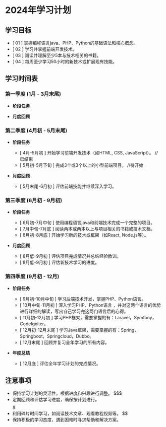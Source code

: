 # 2024年学习计划  
  
## 学习目标  
  
- [ 01 ] 掌握编程语言java、PHP、Python的基础语法和核心概念。  
- [ 02 ] 学习并掌握前端开发技术。
- [ 03 ] 阅读并理解至少5本与技术相关的书籍。
- [ 04 ] 每周至少学习50小时的新技术或扩展现有技能。  
  
## 学习时间表  
  
### 第一季度 (1月 - 3月末尾)  
  
- **阶段任务**  
  <!-- - [ / ] 学习编程语言X的基础语法   -->
  <!-- - [ / ] 完成至少一个小的编程练习   -->
  <!-- - [ / ] 阅读一本编程入门书籍   -->
  
- **月度回顾**  
  <!-- - [ / ] 复习当月学习的所有内容  
  - [ / ] 评估进度并调整学习计划（如果需要）   -->
  
### 第二季度 (4月初 - 5月末尾)  
  
- **阶段任务**    
  - [ 4月-5月初 ] 开始学习前端开发技术（如HTML, CSS, JavaScript）。  //已结束
  - [ 5月初-5月下旬 ] 完成3个或3个以上的小型前端项目。  //待开始
  
- **月度回顾**  
  -  [ 5月末尾-6月初 ] 评估前端技能并继续深入学习。  
  
### 第三季度 (6月初 - 9月初)  
  
- **阶段任务**  
  - [ 6月初-7月中旬 ] 使用编程语言java和前端技术完成一个完整的项目。  
  - [ 7月中旬-7月底 ] 阅读两本或两本以上与项目相关的书籍或技术文档。  
  - [ 8月初-8月底 ] 开始学习新的技术或框架（如React, Node.js等）。  
  
- **月度回顾**  
  - [ 8月低-9月初 ] 评估项目完成情况并总结经验教训。  
  - [ 8月低-9月初 ] 评估新技术学习的进度。  
  
### 第四季度 (9月初 - 12月)  
  
- **阶段任务**  
  - [ 9月初-10月中旬 ] 学习后端技术开发，掌握PHP、Python语言。 
  - [ 10月中旬-11月初 ] 深入学习PHP、Python语言 ，并对这两个语言的优势进行详细的解读，写出自己学习完这两门语言后的心得。
  - [ 11月初-12月初 ] 学习PHP框架，需要掌握的有：Laravel，Symfony，CodeIgniter。
  - [ 12月初-12月末尾 ] 学习Java框架，需要掌握的有：Spring，Springboot，Springcloud，Dubbo。
  - [ 12月末尾 ] 回顾并复习全年学习的所有内容。  
  
- **年度总结**  
  - [ 12月底 ] 评估全年学习计划的完成情况。  
  

## 注意事项  
  
- 保持学习计划的灵活性，根据进度和兴趣进行调整。        $$$  
- 定期回顾和评估学习进度，确保按计划进行。             $$$$$
- 利用碎片时间学习，如阅读技术文章、观看教程视频等。    $$
- 保持积极的学习态度，遇到困难时寻求帮助和解决方案。    $$$$